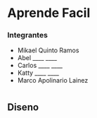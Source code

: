 # Aprende Facil

### Integrantes
- Mikael Quinto Ramos
- Abel ____ ____
- Carlos ____ ____
- Katty ____ ____
- Marco Apolinario Lainez

#

## Diseno
